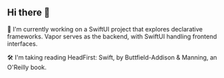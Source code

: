 ## Hi there 👋

:wrench: I'm currently working on a SwiftUI project that explores declarative frameworks. Vapor serves as the backend, with SwiftUI handling frontend interfaces.

:hammer_and_wrench: I'm taking reading HeadFirst: Swift, by Buttfield-Addison & Manning, an O'Reilly book.

